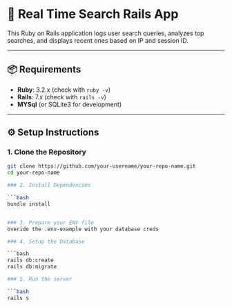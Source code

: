 # 🔎 Real Time Search Rails App

This Ruby on Rails application logs user search queries, analyzes top searches, and displays recent ones based on IP and session ID.

---

## 📦 Requirements

- **Ruby**: 3.2.x (check with `ruby -v`)
- **Rails**: 7.x (check with `rails -v`)
- **MYSql** (or SQLite3 for development)

---

## ⚙️ Setup Instructions

### 1. Clone the Repository

```bash
git clone https://github.com/your-username/your-repo-name.git
cd your-repo-name

### 2. Install Dependencies

```bash
bundle install


### 3. Prepare your ENV file
overide the .env-example with your database creds

### 4. Setup the Database

```bash
rails db:create
rails db:migrate

### 5. Run the server

```bash
rails s


